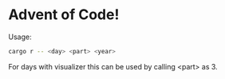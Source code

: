 # Advent of Code!

Usage:

```sh
cargo r -- <day> <part> <year>
```

For days with visualizer this can be used by calling \<part\> as 3.
